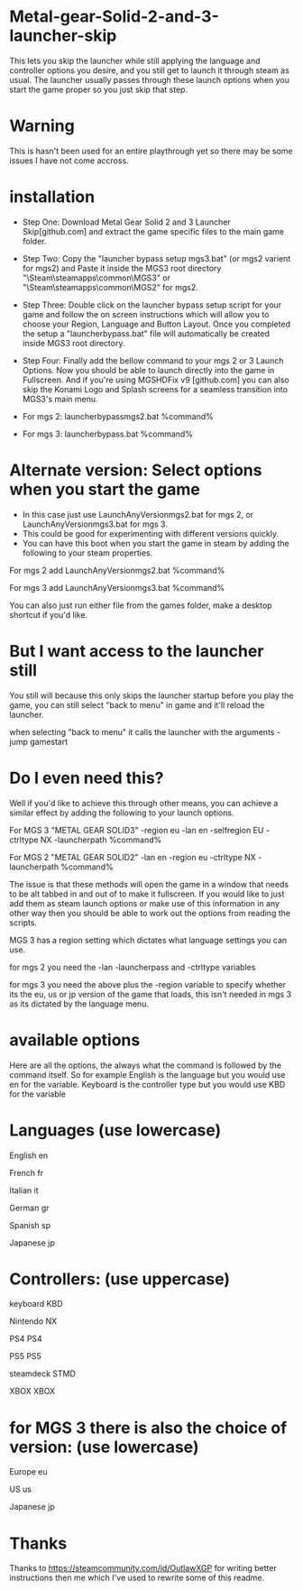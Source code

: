 # Metal-gear-Solid-2-and-3-launcher-skip
This lets you skip the launcher while still applying the language and controller options you desire, and you still get to launch it through steam as usual.
The launcher usually passes through these launch options when you start the game proper so you just skip that step.

# Warning
This is hasn't been used for an entire playthrough yet so there may be some issues I have not come accross.


# installation

* Step One: Download Metal Gear Solid 2 and 3 Launcher Skip[github.com] and extract the game specific files to the main game folder.

* Step Two: Copy the "launcher bypass setup mgs3.bat" (or mgs2 varient for mgs2) and Paste it inside the MGS3 root directory "\Steam\steamapps\common\MGS3" or "\Steam\steamapps\common\MGS2" for mgs2.

* Step Three: Double click on the launcher bypass setup script for your game and follow the on screen instructions which will allow you to choose your Region, Language and Button Layout. Once you completed the setup a "launcherbypass.bat" file will automatically be created inside MGS3 root directory.

* Step Four: Finally add the bellow command to your mgs 2 or 3 Launch Options. Now you should be able to launch directly into the game in Fullscreen. And if you're using MGSHDFix v9 [github.com] you can also skip the Konami Logo and Splash screens for a seamless transition into MGS3's main menu.
* For mgs 2: launcherbypassmgs2.bat %command%
* For mgs 3: launcherbypass.bat %command%



# Alternate version: Select options when you start the game
* In this case just use LaunchAnyVersionmgs2.bat for mgs 2, or LaunchAnyVersionmgs3.bat for mgs 3.
* This could be good for experimenting with different versions quickly.
* You can have this boot when you start the game in steam by adding the following to your steam properties.

For mgs 2 add
LaunchAnyVersionmgs2.bat %command%

For mgs 3 add
LaunchAnyVersionmgs3.bat %command%





You can also just run either file from the games folder, make a desktop shortcut if you'd like.

# But I want access to the launcher still
You still will because this only skips the launcher startup before you play the game, you can still select "back to menu" in game and it'll reload the launcher.

when selecting "back to menu" it calls the launcher with the arguments
-jump gamestart

# Do I even need this?
Well if you'd like to achieve this through other means, you can achieve a similar effect by adding the following to your launch options.

For MGS 3
"METAL GEAR SOLID3" -region eu -lan en -selfregion EU -ctrltype NX -launcherpath %command%

For MGS 2
"METAL GEAR SOLID2" -lan en -region eu -ctrltype NX -launcherpath %command%

The issue is that these methods will open the game in a window that needs to be alt tabbed in and out of to make it fullscreen.
If you would like to just add them as steam launch options or make use of this information in any other way then you should be able to work out the options from reading the scripts.

MGS 3 has a region setting which dictates what language settings you can use.

for mgs 2 you need the -lan -launcherpass and -ctrltype variables

for mgs 3 you need the above plus the -region variable to specify whether its the eu, us or jp version of the game that loads, this isn't needed in mgs 3 as its dictated by the language menu.




# available options
Here are all the options, the always what the command is followed by the command itself.
So for example English is the language but you would use en for the variable.
Keyboard is the controller type but you would use KBD for the variable


# Languages (use lowercase)


English         en

French          fr

Italian         it

German          gr

Spanish         sp

Japanese        jp


# Controllers: (use uppercase)


keyboard        KBD

Nintendo        NX

PS4             PS4

PS5             PS5

steamdeck       STMD

XBOX            XBOX



# for MGS 3 there is also the choice of version: (use lowercase)



Europe          eu

US              us

Japanese        jp



# Thanks
Thanks to https://steamcommunity.com/id/OutlawXGP for writing better instructions then me which I've used to rewrite some of this readme.
